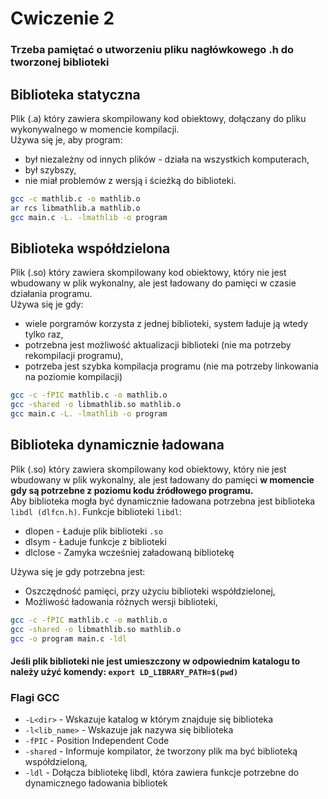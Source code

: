 # Cwiczenie 2

### Trzeba pamiętać o utworzeniu pliku nagłówkowego .h do tworzonej biblioteki

## Biblioteka statyczna
Plik (.a) który zawiera skompilowany kod obiektowy, dołączany do pliku wykonywalnego w momencie kompilacji.<br>
Używa się je, aby program: 
- był niezależny od innych plików - działa na wszystkich komputerach, 
- był szybszy, 
- nie miał problemów z wersją i ścieżką do biblioteki.

```bash
gcc -c mathlib.c -o mathlib.o
ar rcs libmathlib.a mathlib.o
gcc main.c -L. -lmathlib -o program
```



## Biblioteka współdzielona 
Plik (.so) który zawiera skompilowany kod obiektowy, który nie jest wbudowany w plik wykonalny, ale jest ładowany do pamięci w czasie działania programu.<br>
Używa się je gdy:
- wiele porgramów korzysta z jednej biblioteki, system ładuje ją wtedy tylko raz,
- potrzebna jest możliwość aktualizacji biblioteki (nie ma potrzeby rekompilacji programu),
- potrzeba jest szybka kompilacja programu (nie ma potrzeby linkowania na poziomie kompilacji)

```bash 
gcc -c -fPIC mathlib.c -o mathlib.o
gcc -shared -o libmathlib.so mathlib.o
gcc main.c -L. -lmathlib -o program
```


## Biblioteka dynamicznie ładowana
Plik (.so) który zawiera skompilowany kod obiektowy, który nie jest wbudowany w plik wykonalny, ale jest ładowany do pamięci **w momencie gdy są potrzebne z poziomu kodu źródłowego programu.**<br>
Aby biblioteka mogła być dynamicznie ładowana potrzebna jest biblioteka ```libdl (dlfcn.h)```.
Funkcje biblioteki ```libdl```:
- dlopen - Ładuje plik biblioteki ```.so```
- dlsym - Ładuje funkcje z biblioteki
- dlclose - Zamyka wcześniej załadowaną bibliotekę

Używa się je gdy potrzebna jest:
- Oszczędność pamięci, przy użyciu biblioteki współdzielonej,
- Możliwość ładowania różnych wersji biblioteki,

```bash
gcc -c -fPIC mathlib.c -o mathlib.o
gcc -shared -o libmathlib.so mathlib.o
gcc -o program main.c -ldl
```


#### Jeśli plik biblioteki nie jest umieszczony w odpowiednim katalogu to należy użyć komendy: ```export LD_LIBRARY_PATH=$(pwd)```

### Flagi GCC
- ```-L<dir>``` - Wskazuje katalog w którym znajduje się biblioteka
- ```-l<lib_name>``` - Wskazuje jak nazywa się biblioteka
- ```-fPIC``` - Position Independent Code
- ```-shared``` - Informuje kompilator, że tworzony plik ma być biblioteką współdzieloną,
- ```-ldl``` - Dołącza bibliotekę libdl, która zawiera funkcje potrzebne do dynamicznego ładowania bibliotek